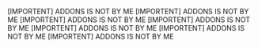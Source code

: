 [IMPORTENT] ADDONS IS NOT BY ME
[IMPORTENT] ADDONS IS NOT BY ME
[IMPORTENT] ADDONS IS NOT BY ME
[IMPORTENT] ADDONS IS NOT BY ME
[IMPORTENT] ADDONS IS NOT BY ME
[IMPORTENT] ADDONS IS NOT BY ME
[IMPORTENT] ADDONS IS NOT BY ME
